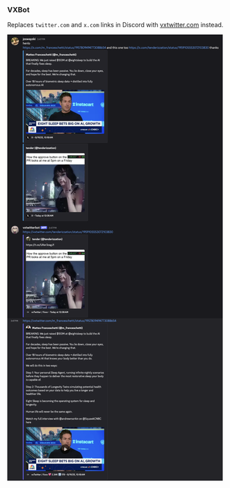 ### VXBot


Replaces `twitter.com` and `x.com` links in Discord with [vxtwitter.com](https://github.com/dylanpdx/BetterTwitFix) instead.



![result.png](./result.png)
